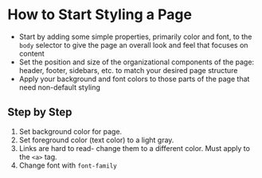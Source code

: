 # How to Start Styling a Page
- Start by adding some simple properties, primarily color and font, to the `body` selector to give the page an overall look and feel that focuses on content
- Set the position and size of the organizational components of the page: header, footer, sidebars, etc. to match your desired page structure
- Apply your background and font colors to those parts of the page that need non-default styling

## Step by Step
1. Set background color for page.
2. Set foreground color (text color) to a light gray.
3. Links are hard to read- change them to a different color.  Must apply to the `<a>` tag.
4. Change font with `font-family`